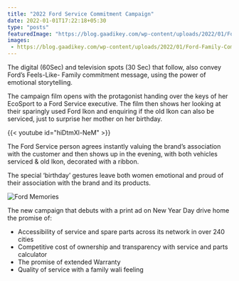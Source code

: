 ```yaml
---
title: "2022 Ford Service Commitment Campaign"
date: 2022-01-01T17:22:18+05:30
type: "posts"
featuredImage: "https://blog.gaadikey.com/wp-content/uploads/2022/01/Ford-Family-Commitment-Message-1-1024x576.png"
images:
 - https://blog.gaadikey.com/wp-content/uploads/2022/01/Ford-Family-Commitment-Message-1-1024x576.png
---
```


The digital (60Sec) and television spots (30 Sec) that follow, also convey Ford’s Feels-Like- Family commitment message, using the power of emotional storytelling.


The campaign film opens with the protagonist handing over the keys of her EcoSport to a Ford Service executive. The film then shows her looking at their sparingly used Ford Ikon and enquiring if the old Ikon can also be serviced, just to surprise her mother on her birthday.

{{< youtube id="hiDtmXl-NeM" >}}


The Ford Service person agrees instantly valuing the brand’s association with the customer and then shows up in the evening, with both vehicles serviced & old Ikon, decorated with a ribbon.

The special ‘birthday’ gestures leave both women emotional and proud of their association with the brand and its products.

![Ford Memories](https://blog.gaadikey.com/wp-content/uploads/2022/01/Ford-Family-Commitment-Message-1-1024x576.png)

The new campaign that debuts with a print ad on New Year Day drive home the promise of:

- Accessibility of service and spare parts across its network in over 240 cities
- Competitive cost of ownership and transparency with service and parts calculator
- The promise of extended Warranty
- Quality of service with a family wali feeling

 